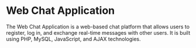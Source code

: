# Web Chat Application

The Web Chat Application is a web-based chat platform that allows users to register, log in, and exchange real-time messages with other users. It is built using PHP, MySQL, JavaScript, and AJAX technologies.
